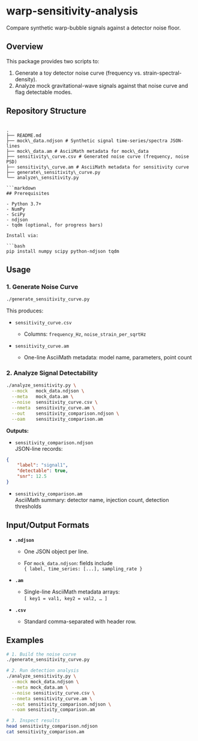 # warp-sensitivity-analysis

Compare synthetic warp-bubble signals against a detector noise floor.

## Overview

This package provides two scripts to:
1. Generate a toy detector noise curve (frequency vs. strain-spectral-density).  
2. Analyze mock gravitational-wave signals against that noise curve and flag detectable modes.

## Repository Structure
```

.  
├── README.md  
├── mock\_data.ndjson # Synthetic signal time-series/spectra JSON-lines  
├── mock\_data.am # AsciiMath metadata for mock\_data  
├── sensitivity\_curve.csv # Generated noise curve (frequency, noise PSD)  
├── sensitivity\_curve.am # AsciiMath metadata for sensitivity curve  
├── generate\_sensitivity\_curve.py  
└── analyze\_sensitivity.py

```markdown
## Prerequisites

- Python 3.7+  
- NumPy  
- SciPy  
- ndjson  
- tqdm (optional, for progress bars)

Install via:

```bash
pip install numpy scipy python-ndjson tqdm
```

## Usage

### 1\. Generate Noise Curve

```bash
./generate_sensitivity_curve.py
```

This produces:

-   `sensitivity_curve.csv`
    
    -   Columns: `frequency_Hz`, `noise_strain_per_sqrtHz`
        
-   `sensitivity_curve.am`
    
    -   One-line AsciiMath metadata: model name, parameters, point count
        

### 2\. Analyze Signal Detectability

```bash
./analyze_sensitivity.py \
  --mock   mock_data.ndjson \
  --meta   mock_data.am \
  --noise  sensitivity_curve.csv \
  --nmeta  sensitivity_curve.am \
  --out    sensitivity_comparison.ndjson \
  --oam    sensitivity_comparison.am
```

**Outputs:**

-   `sensitivity_comparison.ndjson`  
    JSON-line records:
    
```json
{
    "label": "signal1",
    "detectable": true,
    "snr": 12.5
}
```
    
-   `sensitivity_comparison.am`  
    AsciiMath summary: detector name, injection count, detection thresholds
    

## Input/Output Formats

-   **`.ndjson`**
    
    -   One JSON object per line.
        
    -   For `mock_data.ndjson`: fields include  
        `{ label, time_series: [...], sampling_rate }`
        
-   **`.am`**
    
    -   Single-line AsciiMath metadata arrays:  
        `[ key1 = val1, key2 = val2, … ]`
        
-   **`.csv`**
    
    -   Standard comma-separated with header row.
        

## Examples

```bash
# 1. Build the noise curve
./generate_sensitivity_curve.py

# 2. Run detection analysis
./analyze_sensitivity.py \
  --mock mock_data.ndjson \
  --meta mock_data.am \
  --noise sensitivity_curve.csv \
  --nmeta sensitivity_curve.am \
  --out sensitivity_comparison.ndjson \
  --oam sensitivity_comparison.am

# 3. Inspect results
head sensitivity_comparison.ndjson
cat sensitivity_comparison.am
```